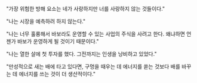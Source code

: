 "가장 위험한 방해 요소는 네가 사랑하지만 너를 사랑하지 않는 것들이다."

"나는 시장을 예측하려 하지 않는다."

"나는 너무 훌륭해서 바보라도 운영할 수 있는 사업의 주식을 사려고 한다. 왜냐하면 언젠가 바보가 운영하게 될 것이기 때문이다."

"나는 열한 살에 첫 투자를 했다. 그전까지는 인생을 낭비하고 있었다."

"만성적으로 새는 배에 타고 있다면, 구멍을 때우는 데 에너지를 쏟는 것보다 배를 바꾸는 데 에너지를 쓰는 것이 더 생산적이다."